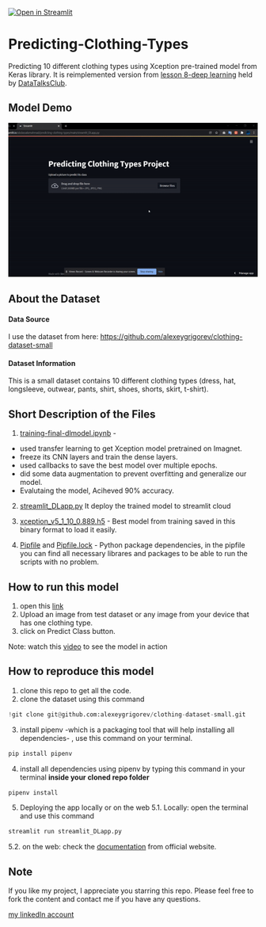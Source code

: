 [![Open in Streamlit](https://static.streamlit.io/badges/streamlit_badge_black_white.svg)](https://share.streamlit.io/abdassalamahmad/predicting-clothing-types/main/streamlit_DLapp.py)

# Predicting-Clothing-Types
Predicting 10 different clothing types using Xception pre-trained model from Keras library.
It is reimplemented version from [lesson 8-deep learning](https://github.com/alexeygrigorev/mlbookcamp-code/tree/master/course-zoomcamp/08-deep-learning) held by [DataTalksClub](https://datatalks.club/).


## Model Demo
![Model Demo](https://github.com/AbdassalamAhmad/Predicting-Clothing-Types/blob/main/predicting-clothing-types.gif)
## About the Dataset
#### Data Source
I use the dataset from here:
https://github.com/alexeygrigorev/clothing-dataset-small

#### Dataset Information
This is a small dataset contains 10 different clothing types (dress, hat, longsleeve, outwear, pants, shirt, shoes, shorts, skirt, t-shirt).

## Short Description of the Files
1. [training-final-dlmodel.ipynb](https://github.com/AbdassalamAhmad/Predicting-Clothing-Types/blob/main/training-final-dlmodel.ipynb) -
* used transfer learning to get Xception model pretrained on Imagnet.
* freeze its CNN layers and train the dense layers.
* used callbacks to save the best model over multiple epochs.
* did some data augmentation to prevent overfitting and generalize our model.
* Evalutaing the model, Aciheved 90% accuracy.

2. [streamlit_DLapp.py](https://github.com/AbdassalamAhmad/Predicting-Clothing-Types/blob/main/streamlit_DLapp.py) It deploy the trained model to streamlit cloud 

3. [xception_v5_1_10_0.889.h5](https://github.com/AbdassalamAhmad/Predicting-Clothing-Types/blob/main/xception_v5_1_10_0.889.h5) - Best model from training saved in this binary format to load it easily.


4. [Pipfile](https://github.com/AbdassalamAhmad/Predicting-Clothing-Types/blob/main/Pipfile) and [Pipfile.lock](https://github.com/AbdassalamAhmad/Predicting-Clothing-Types/blob/main/Pipfile.lock) - Python package dependencies, in the pipfile you can find all necessary librares and packages to be able to run the scripts with no problem.
## How to run this model
1. open this [link](https://share.streamlit.io/abdassalamahmad/predicting-clothing-types/main/streamlit_DLapp.py)
2. Upload an image from test dataset or any image from your device that has one clothing type.
3. click on Predict Class button.

Note: watch this [video](https://vimeo.com/660210768/f434e41c32) to see the model in action


## How to reproduce this model
1. clone this repo to get all the code.
2. clone the dataset using this command
```py
!git clone git@github.com:alexeygrigorev/clothing-dataset-small.git
```
3. install pipenv -which is a packaging tool that will help installing all dependencies- , use this command on your terminal.
```py
pip install pipenv
```
4. install all dependencies using pipenv by typing this command in your terminal **inside your cloned repo folder** 
```py
pipenv install
```
5. Deploying the app locally or on the web
5.1. Locally: open the terminal and use this command
```py
streamlit run streamlit_DLapp.py
```
5.2. on the web: check the [documentation](https://docs.streamlit.io/streamlit-cloud/get-started/deploy-an-app) from official website.  

## Note
If you like my project, I appreciate you starring this repo. Please feel free to fork the content and contact me if you have any questions.

[my linkedIn account](https://www.linkedin.com/in/abdassalam-ahmad/)

